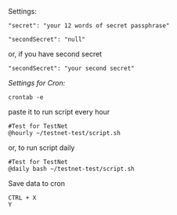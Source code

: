Settings:

```
"secret": "your 12 words of secret passphrase"

"secondSecret": "null"
```

or, if you have second secret

```
"secondSecret": "your second secret"
```


*Settings for Cron:*

```
crontab -e
```
paste it to run script every hour
```
#Test for TestNet
@hourly ~/testnet-test/script.sh
```

or, to run script daily

```
#Test for TestNet
@daily bash ~/testnet-test/script.sh
```
Save data to cron
```
CTRL + X
Y
```
